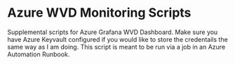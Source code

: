 # Azure WVD Monitoring Scripts
Supplemental scripts for Azure Grafana WVD Dashboard. Make sure you have Azure Keyvault configured if you would like to store the credentails the same way as I am doing. This script is meant to be run via a job in an Azure Automation Runbook.
